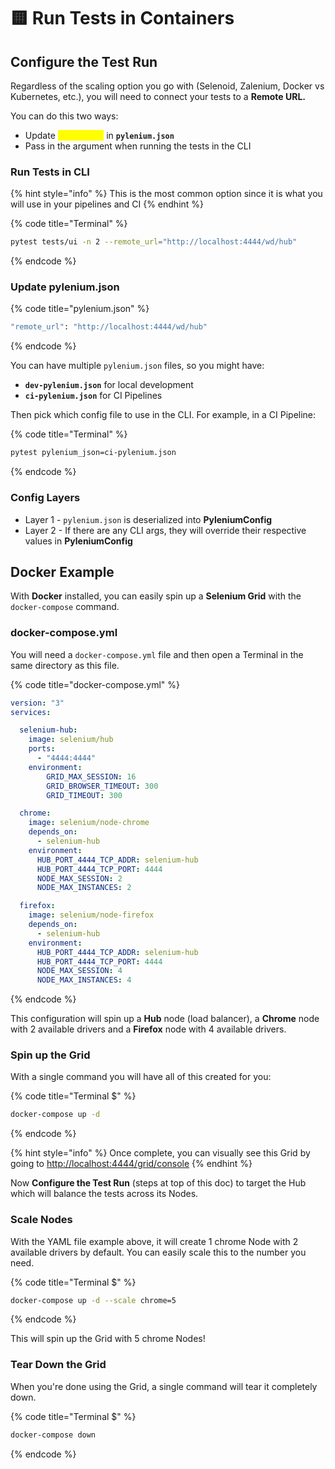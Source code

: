 # 🟨 Run Tests in Containers

## Configure the Test Run

Regardless of the scaling option you go with (Selenoid, Zalenium, Docker vs Kubernetes, etc.), you will need to connect your tests to a **Remote URL.**

You can do this two ways:

* Update <mark style="color:yellow;">**remote\_url**</mark> in **`pylenium.json`**
* Pass in the argument when running the tests in the CLI

### Run Tests in CLI

{% hint style="info" %}
This is the most common option since it is what you will use in your pipelines and CI
{% endhint %}

{% code title="Terminal" %}
```bash
pytest tests/ui -n 2 --remote_url="http://localhost:4444/wd/hub"
```
{% endcode %}

### Update pylenium.json

{% code title="pylenium.json" %}
```bash
"remote_url": "http://localhost:4444/wd/hub"
```
{% endcode %}

You can have multiple `pylenium.json` files, so you might have:

* **`dev-pylenium.json`** for local development
* **`ci-pylenium.json`** for CI Pipelines

Then pick which config file to use in the CLI. For example, in a CI Pipeline:

{% code title="Terminal" %}
```bash
pytest pylenium_json=ci-pylenium.json
```
{% endcode %}

### Config Layers

* Layer 1 - `pylenium.json` is deserialized into **PyleniumConfig**
* Layer 2 - If there are any CLI args, they will override their respective values in **PyleniumConfig**

## Docker Example

With **Docker** installed, you can easily spin up a **Selenium Grid** with the `docker-compose` command.

### docker-compose.yml

You will need a `docker-compose.yml` file and then open a Terminal in the same directory as this file.

{% code title="docker-compose.yml" %}
```yaml
version: "3"
services:

  selenium-hub:
    image: selenium/hub
    ports:
      - "4444:4444"
    environment:
        GRID_MAX_SESSION: 16
        GRID_BROWSER_TIMEOUT: 300
        GRID_TIMEOUT: 300

  chrome:
    image: selenium/node-chrome
    depends_on:
      - selenium-hub
    environment:
      HUB_PORT_4444_TCP_ADDR: selenium-hub
      HUB_PORT_4444_TCP_PORT: 4444
      NODE_MAX_SESSION: 2
      NODE_MAX_INSTANCES: 2

  firefox:
    image: selenium/node-firefox
    depends_on:
      - selenium-hub
    environment:
      HUB_PORT_4444_TCP_ADDR: selenium-hub
      HUB_PORT_4444_TCP_PORT: 4444
      NODE_MAX_SESSION: 4
      NODE_MAX_INSTANCES: 4
```
{% endcode %}

This configuration will spin up a **Hub** node (load balancer), a **Chrome** node with 2 available drivers and a **Firefox** node with 4 available drivers.

### Spin up the Grid

With a single command you will have all of this created for you:

{% code title="Terminal $" %}
```bash
docker-compose up -d
```
{% endcode %}

{% hint style="info" %}
Once complete, you can visually see this Grid by going to [http://localhost:4444/grid/console](http://localhost:4444/grid/console)
{% endhint %}

Now **Configure the Test Run** (steps at top of this doc) to target the Hub which will balance the tests across its Nodes.

### Scale Nodes

With the YAML file example above, it will create 1 chrome Node with 2 available drivers by default. You can easily scale this to the number you need.

{% code title="Terminal $" %}
```bash
docker-compose up -d --scale chrome=5
```
{% endcode %}

This will spin up the Grid with 5 chrome Nodes!

### Tear Down the Grid

When you're done using the Grid, a single command will tear it completely down.

{% code title="Terminal $" %}
```bash
docker-compose down
```
{% endcode %}
